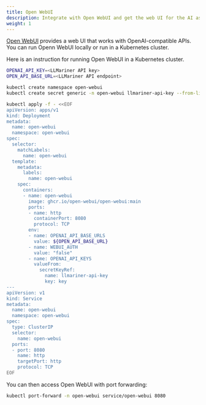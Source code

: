 ```yaml
---
title: Open WebUI
description: Integrate with Open WebUI and get the web UI for the AI assistant.
weight: 1
---
```


[Open WebUI](https://docs.openwebui.com/) provides a web UI that works with OpenAI-compatible APIs. You can run Openn WebUI locally or run in a Kubernetes cluster.

Here is an instruction for running Open WebUI in a Kubernetes cluster.

``` bash
OPENAI_API_KEY=<LLMariner API key>
OPEN_API_BASE_URL=<LLMariner API endpoint>

kubectl create namespace open-webui
kubectl create secret generic -n open-webui llmariner-api-key --from-literal=key=${OPENAI_API_KEY}

kubectl apply -f - <<EOF
apiVersion: apps/v1
kind: Deployment
metadata:
  name: open-webui
  namespace: open-webui
spec:
  selector:
    matchLabels:
      name: open-webui
  template:
    metadata:
      labels:
        name: open-webui
    spec:
      containers:
      - name: open-webui
        image: ghcr.io/open-webui/open-webui:main
        ports:
        - name: http
          containerPort: 8080
          protocol: TCP
        env:
        - name: OPENAI_API_BASE_URLS
          value: ${OPEN_API_BASE_URL}
        - name: WEBUI_AUTH
          value: "false"
        - name: OPENAI_API_KEYS
          valueFrom:
            secretKeyRef:
              name: llmariner-api-key
              key: key
---
apiVersion: v1
kind: Service
metadata:
  name: open-webui
  namespace: open-webui
spec:
  type: ClusterIP
  selector:
    name: open-webui
  ports:
  - port: 8080
    name: http
    targetPort: http
    protocol: TCP
EOF
```

You can then access Open WebUI with port forwarding:

``` bash
kubectl port-forward -n open-webui service/open-webui 8080
```
